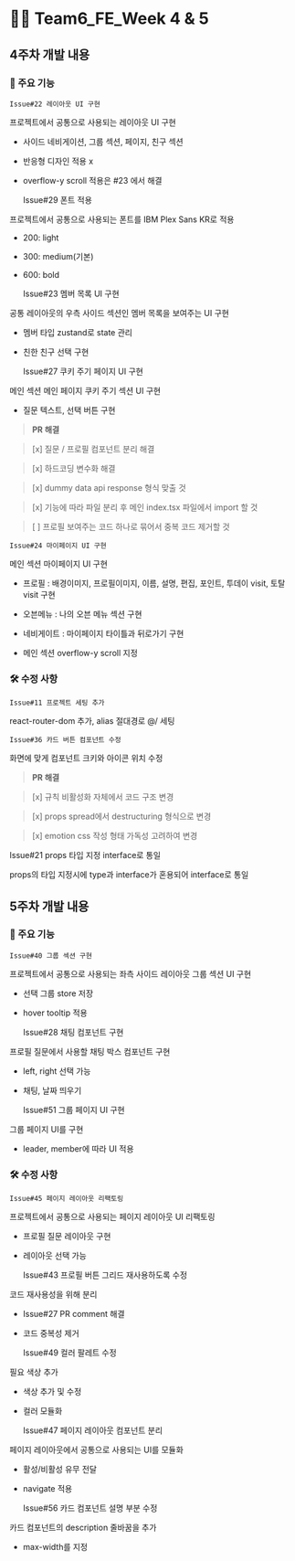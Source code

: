 # 🧑‍💻 Team6_FE_Week 4 & 5

## 4주차 개발 내용


### 📌 주요 기능

    Issue#22 레이아웃 UI 구현
    
프로젝트에서 공통으로 사용되는 레이아웃 UI 구현

- 사이드 네비게이션, 그룹 섹션, 페이지, 친구 섹션

- 반응형 디자인 적용 x

- overflow-y scroll 적용은 #23 에서 해결


    Issue#29 폰트 적용
  
프로젝트에서 공통으로 사용되는 폰트를 IBM Plex Sans KR로 적용

- 200: light
  
- 300: medium(기본)
  
- 600: bold


    Issue#23 멤버 목록 UI 구현
  
공통 레이아웃의 우측 사이드 섹션인 멤버 목록을 보여주는 UI 구현

- 멤버 타입 zustand로 state 관리
  
- 친한 친구 선택 구현


    Issue#27 쿠키 주기 페이지 UI 구현
  
메인 섹션 메인 페이지 쿠키 주기 섹션 UI 구현

- 질문 텍스트, 선택 버튼 구현
  
> **PR 해결**

> [x] 질문 / 프로필 컴포넌트 분리 해결

> [x] 하드코딩 변수화 해결

> [x] dummy data api response 형식 맞출 것

> [x] 기능에 따라 파일 분리 후 메인 index.tsx 파일에서 import 할 것

> [ ] 프로필 보여주는 코드 하나로 묶어서 중복 코드 제거할 것



    Issue#24 마이페이지 UI 구현
    
메인 섹션 마이페이지 UI 구현

- 프로필 : 배경이미지, 프로필이미지, 이름, 설명, 편집, 포인트, 투데이 visit, 토탈 visit 구현
  
- 오븐메뉴 : 나의 오븐 메뉴 섹션 구현
  
- 네비게이트 : 마이페이지 타이틀과 뒤로가기 구현
  
- 메인 섹션 overflow-y scroll 지정


### 🛠️ 수정 사항

    Issue#11 프로젝트 세팅 추가
    
react-router-dom 추가, alias 절대경로 @/ 세팅


    Issue#36 카드 버튼 컴포넌트 수정
    
화면에 맞게 컴포넌트 크키와 아이콘 위치 수정

> **PR 해결**

> [x] 규칙 비활성화 자체에서 코드 구조 변경

> [x] props spread에서 destructuring 형식으로 변경

> [x] emotion css 작성 형태 가독성 고려하여 변경


 Issue#21 props 타입 지정 interface로 통일
 
props의 타입 지정시에 type과 interface가 혼용되어 interface로 통일


## 5주차 개발 내용


### 📌 주요 기능


    Issue#40 그룹 섹션 구현
    
프로젝트에서 공통으로 사용되는 좌측 사이드 레이아웃 그룹 섹션 UI 구현

- 선택 그룹 store 저장

- hover tooltip 적용


    Issue#28 채팅 컴포넌트 구현

프로필 질문에서 사용할 채팅 박스 컴포넌트 구현

- left, right 선택 가능

- 채팅, 날짜 띄우기


    Issue#51 그룹 페이지 UI 구현

그룹 페이지 UI를 구현

- leader, member에 따라 UI 적용


### 🛠️ 수정 사항


    Issue#45 페이지 레이아웃 리팩토링

프로젝트에서 공통으로 사용되는 페이지 레이아웃 UI 리팩토링

- 프로필 질문 레이아웃 구현
 
- 레이아웃 선택 가능
 

    Issue#43 프로필 버튼 그리드 재사용하도록 수정

코드 재사용성을 위해 분리

- Issue#27 PR comment 해결

- 코드 중복성 제거


    Issue#49 컬러 팔레트 수정

필요 색상 추가

- 색상 추가 및 수정

- 컬러 모듈화


    Issue#47 페이지 레이아웃 컴포넌트 분리

페이지 레이아웃에서 공통으로 사용되는 UI를 모듈화

- 활성/비활성 유무 전달

- navigate 적용


    Issue#56 카드 컴포넌트 설명 부분 수정

카드 컴포넌트의 description 줄바꿈을 추가

- max-width를 지정
